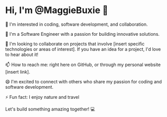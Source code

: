 # Hi, I'm @MaggieBuxie 👋

👀 I'm interested in coding, software development, and collaboration.

🌱 I'm a Software Engineer with a passion for building innovative solutions.

💞️ I'm looking to collaborate on projects that involve [insert specific technologies or areas of interest]. If you have an idea for a project, I'd love to hear about it!

📫 How to reach me: right here on GitHub, or through my personal website [insert link].

😄 I'm excited to connect with others who share my passion for coding and software development.

⚡ Fun fact: I enjoy nature and travel

Let's build something amazing together! 💻
